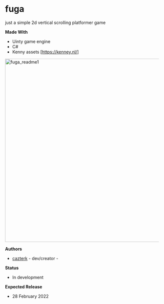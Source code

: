 # fuga
 just a simple 2d vertical scrolling platformer game

**Made With**
- Uinty game engine
- C#
- Kenny assets [https://kenney.nl/]

<img src="fuga_readme1.gif" alt="fuga_readme1"  width="600"  >

**Authors**
- [cazterk](https://github.com/cazterk) - dev/creator -

**Status**
- In development

**Expected Release**
- 28 February 2022

